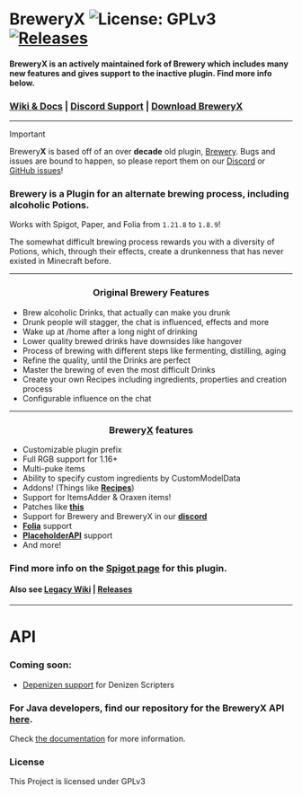 # BreweryX ![License: GPLv3](https://img.shields.io/badge/license-GPLv3-blue) [![Releases](https://img.shields.io/github/v/release/BreweryTeam/BreweryX)](https://github.com/BreweryTeam/BreweryX/releases/latest)

#### BreweryX is an actively maintained fork of Brewery which includes many new features and gives support to the inactive plugin. Find more info below.

### [Wiki & Docs](https://brewery.lumamc.net) **|** [Discord Support](https://discord.gg/aV5Am7uxWr) **|** [Download Brewery**X**](https://www.spigotmc.org/resources/breweryx.114777/)

---

> [!IMPORTANT]
> Brewery**X** is based off of an over **decade** old plugin, [Brewery](https://github.com/DieReicheErethons/Brewery). 
> Bugs and issues are bound to happen, so please report them on our [Discord](https://discord.gg/aV5Am7uxWr) or [GitHub issues](https://github.com/BreweryTeam/BreweryX/issues)!


### Brewery is a Plugin for an alternate brewing process, including alcoholic Potions.

Works with Spigot, Paper, and Folia from `1.21.8` to `1.8.9`!

The somewhat difficult brewing process rewards you with a diversity of Potions, which, through their effects, create a drunkenness that has never existed in Minecraft before.

---
<h3 style="text-align: center;">Original Brewery Features</h3>

- Brew alcoholic Drinks, that actually can make you drunk
- Drunk people will stagger, the chat is influenced, effects and more
- Wake up at /home after a long night of drinking
- Lower quality brewed drinks have downsides like hangover
- Process of brewing with different steps like fermenting, distilling, aging
- Refine the quality, until the Drinks are perfect
- Master the brewing of even the most difficult Drinks
- Create your own Recipes including ingredients, properties and creation process
- Configurable influence on the chat


---
<h3 style="text-align: center;">Brewery<ins>X</ins> features</h3>

- Customizable plugin prefix
- Full RGB support for 1.16+
- Multi-puke items
- Ability to specify custom ingredients by CustomModelData
- Addons! (Things like **[Recipes](https://www.spigotmc.org/resources/breweryrecipes-breweryx-addon.114897/)**)
- Support for ItemsAdder & Oraxen items!
- Patches like **[this](https://github.com/DieReicheErethons/Brewery/issues/541)**
- Support for Brewery and BreweryX in our **[discord](https://discord.gg/6VzjPSNRex)**
- **[Folia](https://github.com/PaperMC/Folia)** support
- **[PlaceholderAPI](https://www.spigotmc.org/resources/placeholderapi.6245/)** support
- And more!

### **Find more info on the [Spigot page](https://www.spigotmc.org/resources/breweryx.114777/) for this plugin.**

#### Also see  [Legacy Wiki](https://github.com/DieReicheErethons/Brewery/wiki) | [Releases](https://github.com/BreweryTeam/BreweryX/releases)

---

# API

### Coming soon:

- [Depenizen support](https://github.com/DenizenScript/Depenizen/pull/430) for Denizen Scripters

### For Java developers, find our repository for the BreweryX API [here](https://repo.jsinco.dev/#/releases/com/dre/brewery/BreweryX).

Check [the documentation](https://breweryx.breweryteam.dev/docs/for-developers/plugin-api/) for more information.

### License

This Project is licensed under GPLv3

